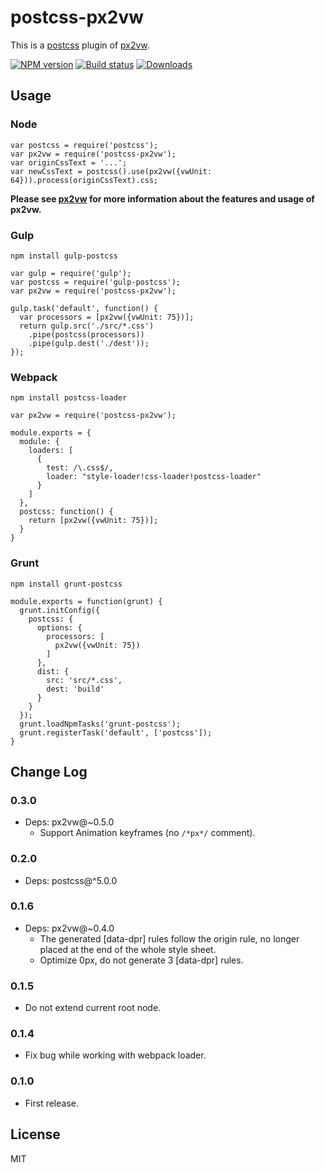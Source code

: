 # postcss-px2vw

This is a [postcss](https://www.npmjs.com/package/postcss) plugin of [px2vw](https://www.npmjs.com/package/px2vw).

[![NPM version][npm-image]][npm-url]
[![Build status][travis-image]][travis-url]
[![Downloads][downloads-image]][downloads-url]

[npm-image]: https://img.shields.io/npm/v/postcss-px2vw.svg?style=flat-square
[npm-url]: https://npmjs.org/package/postcss-px2vw
[travis-image]: https://img.shields.io/travis/songsiqi/px2vw-postcss.svg?style=flat-square
[travis-url]: https://travis-ci.org/songsiqi/px2vw-postcss
[downloads-image]: http://img.shields.io/npm/dm/postcss-px2vw.svg?style=flat-square
[downloads-url]: https://npmjs.org/package/postcss-px2vw

## Usage

### Node

```
var postcss = require('postcss');
var px2vw = require('postcss-px2vw');
var originCssText = '...';
var newCssText = postcss().use(px2vw({vwUnit: 64})).process(originCssText).css;
```

**Please see [px2vw](https://www.npmjs.com/package/px2vw) for more information about the features and usage of px2vw.**

### Gulp

```
npm install gulp-postcss
```

```
var gulp = require('gulp');
var postcss = require('gulp-postcss');
var px2vw = require('postcss-px2vw');

gulp.task('default', function() {
  var processors = [px2vw({vwUnit: 75})];
  return gulp.src('./src/*.css')
    .pipe(postcss(processors))
    .pipe(gulp.dest('./dest'));
});
```

### Webpack

```
npm install postcss-loader
```

```
var px2vw = require('postcss-px2vw');

module.exports = {
  module: {
    loaders: [
      {
        test: /\.css$/,
        loader: "style-loader!css-loader!postcss-loader"
      }
    ]
  },
  postcss: function() {
    return [px2vw({vwUnit: 75})];
  }
}
```

### Grunt

```
npm install grunt-postcss
```

```
module.exports = function(grunt) {
  grunt.initConfig({
    postcss: {
      options: {
        processors: [
          px2vw({vwUnit: 75})
        ]
      },
      dist: {
        src: 'src/*.css',
        dest: 'build'
      }
    }
  });
  grunt.loadNpmTasks('grunt-postcss');
  grunt.registerTask('default', ['postcss']);
}
```

## Change Log

### 0.3.0

* Deps: px2vw@~0.5.0
  * Support Animation keyframes (no `/*px*/` comment).

### 0.2.0

* Deps: postcss@^5.0.0

### 0.1.6

* Deps: px2vw@~0.4.0
  * The generated [data-dpr] rules follow the origin rule, no longer placed at the end of the whole style sheet.
  * Optimize 0px, do not generate 3 [data-dpr] rules.

### 0.1.5

* Do not extend current root node.

### 0.1.4

* Fix bug while working with webpack loader.

### 0.1.0

* First release.

## License

MIT
